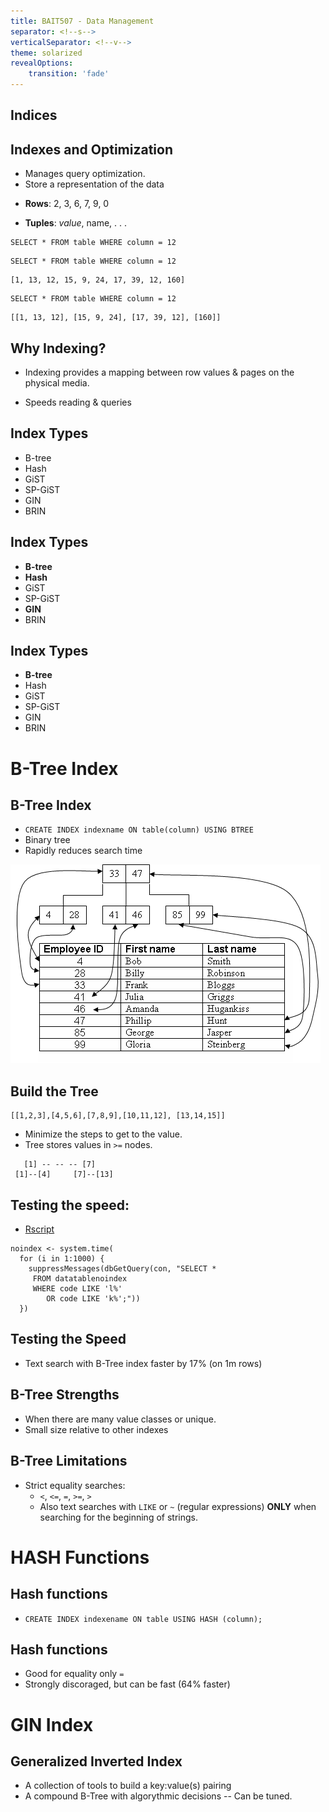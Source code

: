 ```yaml
---
title: BAIT507 - Data Management
separator: <!--s-->
verticalSeparator: <!--v-->
theme: solarized
revealOptions:
    transition: 'fade'
---
```


## Indices

<!--v-->

## Indexes and Optimization

<!--v-->

* Manages query optimization.
* Store a representation of the data

<!--v-->

* **Rows**: 2, 3, 6, 7, 9, 0

* **Tuples**: *value*, name, . . .

<!--v-->

```
SELECT * FROM table WHERE column = 12
```

<!--v-->

```
SELECT * FROM table WHERE column = 12
```

```
[1, 13, 12, 15, 9, 24, 17, 39, 12, 160]
```

<!--v-->

```
SELECT * FROM table WHERE column = 12
```

```
[[1, 13, 12], [15, 9, 24], [17, 39, 12], [160]]
```
<!--v-->

## Why Indexing?

* Indexing provides a mapping between row values & pages on the physical media.

* Speeds reading & queries

<!--v-->

## Index Types

* B-tree
* Hash
* GiST
* SP-GiST
* GIN
* BRIN

<!--v-->

## Index Types

* **B-tree**
* **Hash**
* GiST
* SP-GiST
* **GIN**
* BRIN

<!--s-->

## Index Types

* **B-tree**
* Hash
* GiST
* SP-GiST
* GIN
* BRIN

<!--v-->

# B-Tree Index

<!--v-->

## B-Tree Index

* `CREATE INDEX indexname ON table(column) USING BTREE`
*  Binary tree
*  Rapidly reduces search time

<!--v-->

<img src=images/Btree_index.png>

<!--v-->

## Build the Tree
```
[[1,2,3],[4,5,6],[7,8,9],[10,11,12], [13,14,15]]
```

*  Minimize the steps to get to the value.
*  Tree stores values in `>=` nodes.

```
   [1] -- -- -- [7]
 [1]--[4]     [7]--[13]
```
<!--v-->

## Testing the speed:

* [Rscript](R/testingIndex.R)

```
noindex <- system.time(
  for (i in 1:1000) {
    suppressMessages(dbGetQuery(con, "SELECT *
     FROM datatablenoindex
     WHERE code LIKE 'l%'
        OR code LIKE 'k%';"))
  })
```

<!--v-->

## Testing the Speed

* Text search with B-Tree index faster by 17% (on 1m rows)

<!--v-->

## B-Tree Strengths

* When there are many value classes or unique.
* Small size relative to other indexes

<!--v-->

## B-Tree Limitations

* Strict equality searches:
  - `<`, `<=`, `=`, `>=`, `>`
  - Also text searches with `LIKE` or `~` (regular expressions) **ONLY** when searching for the beginning of strings.

<!--s-->

# HASH Functions

<!--v-->

## Hash functions

* `CREATE INDEX indexename ON table USING HASH (column);`

<!--v-->

## Hash functions

* Good for equality only `=`
* Strongly discoraged, but can be fast (64% faster)

<!--s-->

# GIN Index

<!--v-->

## Generalized Inverted Index

* A collection of tools to build a key:value(s) pairing
* A compound B-Tree with algorythmic decisions -- Can be tuned.
